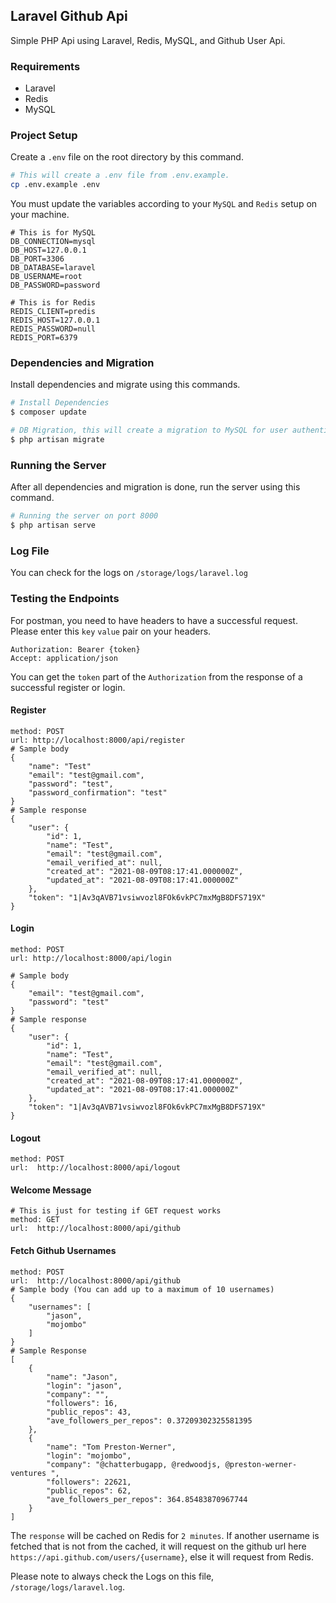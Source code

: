 ## Laravel Github Api
Simple PHP Api using Laravel, Redis, MySQL, and Github User Api.
### Requirements
- Laravel
- Redis
- MySQL

### Project Setup
Create a `.env` file on the root directory by this command.
```bash
# This will create a .env file from .env.example.
cp .env.example .env
```
You must update the variables according to your `MySQL` and `Redis` setup on your machine.
```
# This is for MySQL
DB_CONNECTION=mysql
DB_HOST=127.0.0.1
DB_PORT=3306
DB_DATABASE=laravel
DB_USERNAME=root
DB_PASSWORD=password

# This is for Redis
REDIS_CLIENT=predis
REDIS_HOST=127.0.0.1
REDIS_PASSWORD=null
REDIS_PORT=6379
```
### Dependencies and Migration
Install dependencies and migrate using this commands.
```bash
# Install Dependencies
$ composer update

# DB Migration, this will create a migration to MySQL for user authentication
$ php artisan migrate

```
### Running the Server
After all dependencies and migration is done, run the server using this command.
```bash
# Running the server on port 8000
$ php artisan serve
```

### Log File
You can check for the logs on `/storage/logs/laravel.log`
### Testing the Endpoints
For postman, you need to have headers to have a successful request. Please enter this `key` `value` pair on your headers.
```
Authorization: Bearer {token}
Accept: application/json
```
You can get the `token` part of the `Authorization` from the response of a successful register or login.
#### Register
```
method: POST
url: http://localhost:8000/api/register
# Sample body
{
    "name": "Test"
    "email": "test@gmail.com",
    "password": "test",
    "password_confirmation": "test"
}
# Sample response
{
    "user": {
        "id": 1,
        "name": "Test",
        "email": "test@gmail.com",
        "email_verified_at": null,
        "created_at": "2021-08-09T08:17:41.000000Z",
        "updated_at": "2021-08-09T08:17:41.000000Z"
    },
    "token": "1|Av3qAVB71vsiwvozl8FOk6vkPC7mxMgB8DFS719X"
}
```
#### Login
```
method: POST
url: http://localhost:8000/api/login

# Sample body
{
    "email": "test@gmail.com",
    "password": "test"
}
# Sample response
{
    "user": {
        "id": 1,
        "name": "Test",
        "email": "test@gmail.com",
        "email_verified_at": null,
        "created_at": "2021-08-09T08:17:41.000000Z",
        "updated_at": "2021-08-09T08:17:41.000000Z"
    },
    "token": "1|Av3qAVB71vsiwvozl8FOk6vkPC7mxMgB8DFS719X"
}
```
#### Logout
```
method: POST
url:  http://localhost:8000/api/logout
```
#### Welcome Message
```
# This is just for testing if GET request works
method: GET
url:  http://localhost:8000/api/github
```
#### Fetch Github Usernames
```
method: POST
url:  http://localhost:8000/api/github
# Sample body (You can add up to a maximum of 10 usernames)
{
    "usernames": [
        "jason",
        "mojombo"
    ]
}
# Sample Response
[
    {
        "name": "Jason",
        "login": "jason",
        "company": "",
        "followers": 16,
        "public_repos": 43,
        "ave_followers_per_repos": 0.37209302325581395
    },
    {
        "name": "Tom Preston-Werner",
        "login": "mojombo",
        "company": "@chatterbugapp, @redwoodjs, @preston-werner-ventures ",
        "followers": 22621,
        "public_repos": 62,
        "ave_followers_per_repos": 364.85483870967744
    }
]
```
The `response` will be cached on Redis for `2 minutes`. If another username is fetched that is not from the cached, it will request on the github url here `https://api.github.com/users/{username}`, else it will request from Redis.

Please note to always check the Logs on this file, `/storage/logs/laravel.log`.